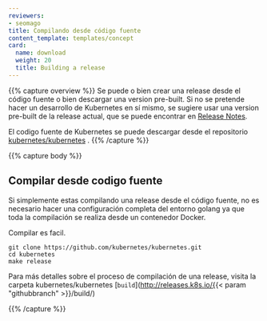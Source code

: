 ```yaml
---
reviewers:
- seomago
title: Compilando desde código fuente
content_template: templates/concept
card:
  name: download
  weight: 20
  title: Building a release
---
```

{{% capture overview %}}
Se puede o bien crear una release desde el código fuente o bien descargar una version pre-built. Si no se pretende hacer un desarrollo de Kubernetes en sí mismo, se sugiere usar una version pre-built de la release actual, que se puede encontrar en [Release Notes](/docs/setup/release/notes/).

El codigo fuente de Kubernetes se puede descargar desde el repositorio [kubernetes/kubernetes](https://github.com/kubernetes/kubernetes) .
{{% /capture %}}

{{% capture body %}}
## Compilar desde codigo fuente

Si simplemente estas compilando una release desde el código fuente, no es necesario hacer una configuración completa del entorno golang ya que toda la compilación se realiza desde un contenedor Docker.

Compilar es facil.

```shell
git clone https://github.com/kubernetes/kubernetes.git
cd kubernetes
make release
```

Para más detalles sobre el proceso de compilación de una release, visita la carpeta kubernetes/kubernetes [`build`](http://releases.k8s.io/{{< param "githubbranch" >}}/build/) 



{{% /capture %}}

